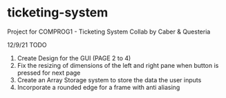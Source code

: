 # ticketing-system
Project for COMPROG1 - Ticketing System
Collab by Caber & Questeria 

12/9/21
TODO
1. Create Design for the GUI (PAGE 2 to 4)
2. Fix the resizing of dimensions of the left and right pane when button is pressed for next page
3. Create an Array Storage system to store the data the user inputs
4. Incorporate a rounded edge for a frame with anti aliasing
